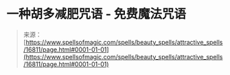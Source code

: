 <!--yml

category: 未分类

date: 2024-06-12 18:57:33

-->

# 一种胡多减肥咒语 - 免费魔法咒语

> 来源：[https://www.spellsofmagic.com/spells/beauty_spells/attractive_spells/16811/page.html#0001-01-01](https://www.spellsofmagic.com/spells/beauty_spells/attractive_spells/16811/page.html#0001-01-01)
